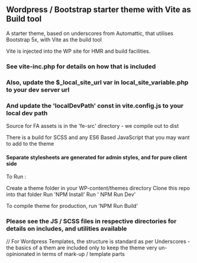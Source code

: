 ## Wordpress / Bootstrap starter theme with Vite as Build tool

A starter theme, based on underscores from Automattic, that utilises Bootstrap 5x, with Vite as the build tool

Vite is injected into the WP site for HMR and build facilities. 
### See vite-inc.php for details on how that is included
### Also, update the $_local_site_url var in local_site_variable.php to your dev server url
### And update the 'localDevPath' const in vite.config.js to your local dev path

Source for FA assets is in the 'fe-src' directory - we compile out to dist


There is a build for SCSS and any ES6 Based JavaScript that you may want to add to the theme

#### Separate stylesheets are generated for admin styles, and for pure client side

To Run :

Create a theme folder in your WP-content/themes directory
Clone this repo into that folder
Run 'NPM Install'
Run ' NPM Run Dev'

To compile theme for production, run 'NPM Run Build'

### Please see the JS / SCSS files in respective directories for details on includes, and utilities available

// For Wordpress Templates, the structure is standard as per Underscores - the basics of a them are included only
to keep the theme very un-opinionated in terms of mark-up / template parts


